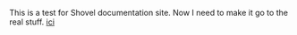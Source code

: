 This is a test for Shovel documentation site. Now I need to make it go to the real stuff.
[ici](https://github.com/RechercheStochastique/Shovel/edit/master/docs/build/index.html)
